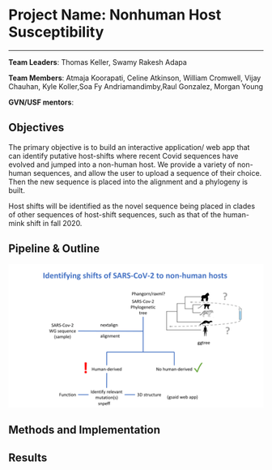 # Project Name: Nonhuman Host Susceptibility
---
**Team Leaders**: Thomas Keller, Swamy Rakesh Adapa 

**Team Members**:  Atmaja	Koorapati, Celine	Atkinson, William	Cromwell, Vijay	Chauhan, Kyle	Koller,Soa Fy	Andriamandimby,Raul	Gonzalez, Morgan Young

**GVN/USF mentors**:



## Objectives

The primary objective is to build an interactive application/ web app that can identify putative host-shifts where recent Covid sequences have evolved and jumped into a non-human host.
We provide a variety of non-human sequences, and allow the user to upload a sequence of their choice. Then the new sequence is placed into the alignment and a phylogeny is built.

Host shifts will be identified as the novel sequence being placed in clades of other sequences of host-shift sequences, such as that of the human-mink shift in fall 2020.

## Pipeline & Outline

![pipeline](./Codeathon_v2.png)

## Methods and Implementation




## Results 

